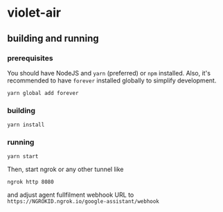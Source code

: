 # violet-air

## building and running

### prerequisites

You should have NodeJS and `yarn` (preferred) or `npm` installed.
Also, it's recommended to have `forever` installed globally to simplify development.

```
yarn global add forever
```

### building

```
yarn install
```

### running

```
yarn start
```

Then, start ngrok or any other tunnel like

```
ngrok http 8080
```

and adjust agent fullfilment webhook URL to `https://NGROKID.ngrok.io/google-assistant/webhook`